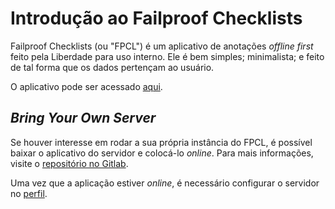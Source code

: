 # Introdução ao Failproof Checklists

Failproof Checklists (ou "FPCL") é um aplicativo de anotações _offline
first_ feito pela Liberdade para uso interno. Ele é bem simples; 
minimalista; e feito de tal forma que os dados pertençam ao usuário.

O aplicativo pode ser acessado [aqui](https://www.liberdade.bsb.br/util/fpcl/).

## _Bring Your Own Server_

Se houver interesse em rodar a sua própria instância do FPCL, é possível
baixar o aplicativo do servidor e colocá-lo _online_. Para mais 
informações, visite o 
[repositório no Gitlab](https://gitlab.com/liberdade-controle-automacao/fpcl-backend/).

Uma vez que a aplicação estiver _online_, é necessário configurar o servidor
no [perfil](https://www.liberdade.bsb.br/util/fpcl/profile.html).

